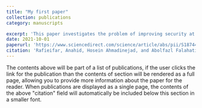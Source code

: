 ```yaml
---
title: "My first paper"
collection: publications
category: manuscripts

excerpt: 'This paper investigates the problem of improving security at the physical layer of a Millimeter Wave (mmWave) network equipped with multiple Intelligent Reflecting Surfaces (IRSs). In this network, the IRSs help the Base Station (BS) in transmitting its signal to the desired user and at the same time improving the physical layer security of the network by preventing the signal to be received by an illegitimate eavesdropper. The target of the proposed scheme is to maximize the secrecy rate by jointly optimizing the active beamforming at the BS and passive beamforming at the IRSs. This is done through a non-convex optimization problem which is solved by decomposing into two sub-problems. The sub-problems are alternatively solved using the Semi-Definite Relaxation (SDR) technique. Finally, simulations are done to assess the performance of the proposed algorithm. These results show the superiority of using multiple IRSs in the enhancement of secrecy rate of the wireless networks in the mmWave frequency bands.'
date: 2021-10-01
paperurl: 'https://www.sciencedirect.com/science/article/abs/pii/S1874490721001737'
citation: 'Rafieifar, Anahid, Hosein Ahmadinejad, and Abolfazl Falahati. "IRS-aided NOMA in a cell free massive MIMO system." 2022 30th International Conference on Electrical Engineering (ICEE). IEEE, 2022.'
---
```


The contents above will be part of a list of publications, if the user clicks the link for the publication than the contents of section will be rendered as a full page, allowing you to provide more information about the paper for the reader. When publications are displayed as a single page, the contents of the above "citation" field will automatically be included below this section in a smaller font.
